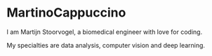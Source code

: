 # MartinoCappuccino

I am Martijn Stoorvogel, a biomedical engineer with love for coding.

My specialties are data analysis, computer vision and deep learning.
